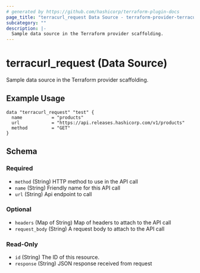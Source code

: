 ```yaml
---
# generated by https://github.com/hashicorp/terraform-plugin-docs
page_title: "terracurl_request Data Source - terraform-provider-terracurl"
subcategory: ""
description: |-
  Sample data source in the Terraform provider scaffolding.
---
```


# terracurl_request (Data Source)

Sample data source in the Terraform provider scaffolding.

## Example Usage
```hcl
data "terracurl_request" "test" {
  name           = "products"
  url            = "https://api.releases.hashicorp.com/v1/products"
  method         = "GET"
}
```

<!-- schema generated by tfplugindocs -->
## Schema

### Required

- `method` (String) HTTP method to use in the API call
- `name` (String) Friendly name for this API call
- `url` (String) Api endpoint to call

### Optional

- `headers` (Map of String) Map of headers to attach to the API call
- `request_body` (String) A request body to attach to the API call

### Read-Only

- `id` (String) The ID of this resource.
- `response` (String) JSON response received from request



